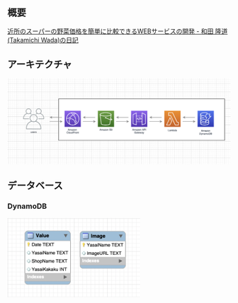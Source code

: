 ## 概要

[近所のスーパーの野菜価格を簡単に比較できるWEBサービスの開発 \- 和田 隆道 \(Takamichi Wada\)の日記](https://person.hatenablog.jp/entry/2020/09/30/000000)

## アーキテクチャ

<img src="https://github.com/wadayamada/yasaikakaku/blob/main/architecture.png" width="900">

## データベース
### DynamoDB

<img src="https://github.com/wadayamada/yasaikakaku/blob/main/database.png" width="300">
